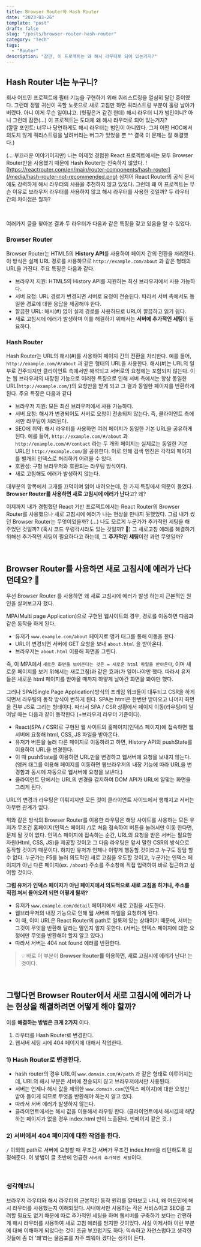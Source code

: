 ```yaml
---
title: Browser Router와 Hash Router
date: "2023-03-26"
template: "post"
draft: false
slug: "/posts/browser-router-hash-router"
category: "Tech"
tags:
  - "Router"
description: "잠깐, 이 프로젝트는 왜 해시 라우터로 되어 있는거지?"
---
```


## Hash Router 너는 누구니?

회사 어드민 프로젝트에 필터 기능을 구현하기 위해 쿼리스트링을 열심히 달던 중이였다. 그런데 정말 귀신이 곡할 노릇으로 새로 고침만 하면 쿼리스트링 부분이 홀랑 날아가버렸다. 아니 이게 무슨 일이냐고. (헛짚은거 같긴 한데) 해시 라우터 니가 범인이니? 아니 그런데 잠깐(...) 이 프로젝트는 도대체 왜 해시 라우터로 되어 있는거지? <br />
(깔깔 포인트: 너무나 당연하게도 해시 라우터는 범인이 아니였다. 그저 어떤 HOC에서 의도치 않게 쿼리스트링을 날려버리는 버그가 있었을 뿐 ^^ 결국 이 문제는 잘 해결했다.)

(… 부끄러운 이야기이지만) 나는 이제껏 경험한 React 프로젝트에서는 모두 Browser Router만을 사용했기 때문에 Hash Router는 친숙하지 않았다.
![https://reactrouter.com/en/main/router-components/hash-router](/media/hash-router-not-recommended.png)
 심지어 React Router의 공식 문서에도 강력하게 해시 라우터의 사용을 추천하지 않고 있었다. 그런데 왜 이 프로젝트는 무슨 이유로 브라우저 라우터를 사용하지 않고 해시 라우터를 사용한 것일까? 두 라우터 간의 차이점은 뭘까?

<br />

여러가지 글을 찾아본 결과 두 라우터가 다음과 같은 특징을 갖고 있음을 알 수 있었다. 
### Browser Router
Browser Router는 HTML5의 **History API**를 사용하여 페이지 간의 전환을 처리한다. 이 방식은 실제 URL 경로를 사용하므로 `http://example.com/about` 과 같은 형태의 URL을 가진다. 주요 특징은 다음과 같다.
* 브라우저 지원: HTML5의 History API를 지원하는 최신 브라우저에서 사용 가능하다.
* 서버 요청: URL 경로가 변경되면 서버로 요청이 전송된다. 따라서 서버 측에서도 동일한 경로에 대한 응답을 제공해야 한다.
* 깔끔한 URL: 해시(#) 없이 실제 경로를 사용하므로 URL이 깔끔하고 읽기 쉽다.
* 새로 고침시에 에러가 발생하며 이를 해결하기 위해서는 **서버에 추가적인 세팅**이 필요하다. 

### Hash Router
Hash Router는 URL의 해시(#)를 사용하여 페이지 간의 전환을 처리한다. 예를 들어, `http://example.com/#/about` 과 같은 형태의 URL을 사용한다. 해시(#)는 URL의 일부로 간주되지만 클라이언트 측에서만 해석되고 서버로의 요청에는 포함되지 않는다. 이는 웹 브라우저의 내장된 기능으로 이러한 특징으로 인해 서버 측에서는 항상 동일한 URL(`http://example.com/`)의 요청만을 받게 되고 그 결과 동일한 페이지를 반환하게 된다. 주요 특징은 다음과 같다
* 브라우저 지원: 모든 최신 브라우저에서 사용 가능하다.
* 서버 요청: 해시가 변경되어도 서버로 요청이 전송되지 않는다. 즉, 클라이언트 측에서만 라우팅이 처리된다.
* SEO에 취약: 해시 라우터를 사용하면 여러 페이지가 동일한 기본 URL을 공유하게 된다. 예를 들어, `http://example.com/#/about` 과 `http://example.com/#/contact` 라는 두 개의 페이지는 실제로는 동일한 기본 URL인 `http://example.com/`을 공유한다. 이로 인해 검색 엔진은 각각의 페이지를 별개의 인덱스로 처리하기 어려울 수 있다.
* 호환성: 구형 브라우저와 호환되는 라우팅 방식이다.
* 새로 고침해도 에러가 발생하지 않는다. 


대부분의 항목에서 고개를 끄덕이며 읽어 내려오는데, 한 가지 특징에서 의문이 들었다. **Browser Router를 사용하면 새로 고침시에 에러가 난다**고? 왜?

이제까지 내가 경험했던 React 기반 프로젝트에서는 React Router의 Browser Router를 사용했으나 새로 고침시에 에러가 나는 현상을 만나지 못했었다. 그럼 내가 썼던 Browser Router는 무엇이었을까? (…) 나도 모르게 누군가가 추가적인 세팅을 해 주었던 것일까? (혹시 코드 우렁각시라도 있는 것일까? 🥺) 그 새로고침 에러를 해결하기 위해선 추가적인 세팅이 필요하다고 하는데, 그 **추가적인 세팅**이란 과연 무엇일까?

<br />

## Browser Router를 사용하면 새로 고침시에 에러가 난다던데요? 🤔
우선 Browser Router 를 사용하면 왜 새로 고침시에 에러가 발생 하는지 근본적인 원인을 살펴보고자 했다.

MPA(Multi page Application)으로 구현된 웹사이트의 경우, 경로를 이동하면 다음과 같은 동작을 하게 된다.
- 유저가 `www.example.com/about` 페이지로 앵커 태그를 통해 이동을 한다.
- URL이 변경되면 서버에 GET 요청을 보내 `about.html` 을 받아온다.
- 브라우저는 `about.html` 이용해 화면을 그린다.

즉, 이 MPA에서 `새로운 화면을 보여준다는 것은 = 새로운 html 파일을 받아온다`, 이며 새로운 페이지를 보기 위해서는 새로고침(과 같은 효과)가 일어나야만 했다. 따라서 유저들은 새로운 html 페이지를 받아올 때까지 하얗게 날아간 화면을 봐야만 했다.
<br />

그러나 SPA(Single Page Application)방식의 프레임 워크들이 대두되고 CSR을 하게 되면서 라우팅의 동작 방식이 변하게 된다. SPA는 html은 한번만 받아오고 나머지 화면을 전부 JS로 그리는 형태이다. 따라서 SPA / CSR 상황에서 페이지 이동(라우팅)이 일어날 때는 다음과 같이 동작한다 (+브라우저 라우터 기준이다). 
* React(SPA / CSR)로 구현된 웹 사이트의 홈페이지(인덱스 페이지)에 접속하면 웹 서버에 요청해 html, CSS, JS 파일을 받아온다.
* 유저가 버튼을 눌러 다른 페이지로 이동하려고 하면, History API의 pushState를 이용하여 URL을 변경한다. 
* 이 때 pushState를 이용하면 URL만을 변경하고 웹서버에 요청을 보내지 않는다. (앵커 태그를 이용해 페이지를 이동하면 웹브라우저의 내장 기능에 따라 URL을 변경함과 동시에 자동으로 웹서버에 요청을 보낸다.)
* 클라이언트 단에서는 URL의 변경을 감지하여 DOM API가 URL에 알맞는 화면을 그리게 된다. 

URL의 변경과 라우팅은 이뤄지지만 모든 것이 클라이언트 사이드에서 행해지고 서버는 아무런 관계가 없다.
<br />

위와 같은 방식의 Browser Router를 이용한 라우팅은 해당 사이트를 사용하는 모든 유저가 무조건 홈페이지(인덱스 페이지 `/`)로 처음 접속하여 버튼을 눌러서만 이동 한다면, 문제 될 것이 없다. 인덱스 페이지에 접속하는 순간, URL의 요청을 받은 서버는 필요한 자원(Html, CSS, JS)을 제공할 것이고 그 다음 라우팅은 앞서 말한 CSR의 방식으로 동작할 것이기 때문이다. 하지만 유저가 언제나 이렇게 행동할 것이라고 누구도 장담 할 수 없다. 누군가는 F5를 눌러 의도적인 새로 고침을 유도할 것이고, 누군가는 인덱스 페이지가 아닌 다른 페이지(ex. `/about`) 주소를 주소창에 직접 입력하여 바로 접근하고 싶어할 것이다.
<br />

**그럼 유저가 인덱스 페이지가 아닌 페이지에서 의도적으로 새로 고침을 하거나, 주소를 직접 쳐서 들어오려 되면 어떻게 될까?**
* 유저가 `www.example.com/detail` 페이지에서 새로 고침을 시도한다. 
* 웹브라우저의 내장 기능으로 인해 웹 서버에 파일을 요청하게 된다. 
* 이 때, 이미 URL은 React Router의 path로 얼룩져 있는 상태이기 때문에, 서버는 그것이 무엇을 반환해 달라는 말인지 알지 못한다. (서버는 인덱스 페이지에 대한 요청에만 무엇을 반환해야 할지 알고 있다.)
* 따라서 서버는 404 not found 에러를 반환한다.

> 💡 바로 이 부분이 **Browser Router를 이용하면, 새로 고침시에 에러가 난다!** 는 것이다.

<br />

## 그렇다면 Browser Router에서 새로 고침시에 에러가 나는 현상을 해결하려면 어떻게 해야 할까?

이를 **해결하는 방법은 크게 2가지** 이다.
1. 라우터를 Hash Router로 변경한다.
2. 웹서버 세팅 시에 404 페이지에 대해서 작업한다.

### 1) Hash Router로 변경한다.
- hash router의 경우 URL이 `www.domain.com/#/path` 과 같은 형태로 이루어지는데, URL의 해시 부분은 서버에 전송되지 않고 브라우저에서만 사용된다.
- 서버는 언제나 해시 값을 제외한 `www.domain.com`(인덱스 페이지)에 대한 요청만 받아 들이게 되므로 무엇을 반환해야 하는지 알고 있다. 
- 따라서 서버 에러가 발생하지 않는다.
- 클라이언트에서는 해시 값을 이용해서 라우팅 한다. (클라이언트에서 해시값에 해당하는 페이지가 없을 경우 index.html 만이 노출된다. 빈페이지 같은 것..)

### 2) 서버에서 404 페이지에 대한 작업을 한다.
`/` 이외의 path로 서버에 요청할 때 무조건 서버가 무조건 index.html을 리턴하도록 설정해준다. 이 방법이 글 초반에 언급한 `서버의 추가적인 세팅`이다.

<br />

### 생각해보니
브라우저 라우터와 해시 라우터의 근본적인 동작 원리를 알아보고 나니, 왜 어드민에 해시 라우터를 사용했는지 이해되었다. 사내에서만 사용하는 작은 서비스이고 SEO를 고려할 필요도 없기 때문에 따로 추가적인 세팅을 하며 웹서버를 구축하기 보다는 간편하게 해시 라우터를 사용하여 새로 고침 에러를 방지한 것이었다. 사실 이제서야 이런 부분에 대해 이해하게 되었다는 것이 조금 부끄럽기도 하다. 익숙하고 자연스럽다고 생각한 것들에 좀 더 '왜'라는 물음표를 자주 띄워야 겠다는 생각이 든다. 
